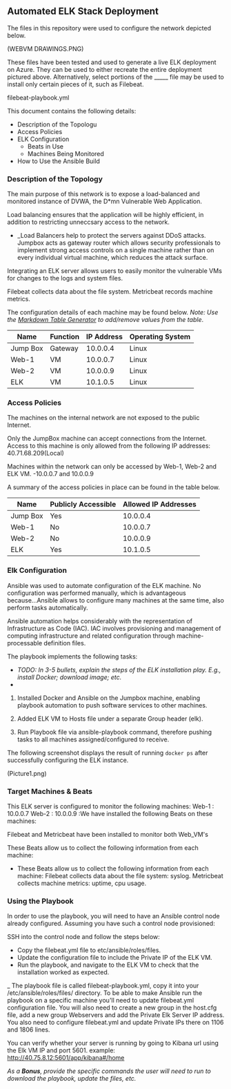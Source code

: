 ## Automated ELK Stack Deployment

The files in this repository were used to configure the network depicted below.

(WEBVM DRAWINGS.PNG)

These files have been tested and used to generate a live ELK deployment on Azure. They can be used to either recreate the entire deployment pictured above. Alternatively, select portions of the _____ file may be used to install only certain pieces of it, such as Filebeat.

filebeat-playbook.yml

This document contains the following details:
- Description of the Topologu
- Access Policies
- ELK Configuration
  - Beats in Use
  - Machines Being Monitored
- How to Use the Ansible Build


### Description of the Topology

The main purpose of this network is to expose a load-balanced and monitored instance of DVWA, the D*mn Vulnerable Web Application.

Load balancing ensures that the application will be highly efficient, in addition to restricting unneccsary access to the network.
- _Load Balancers help to protect the servers against DDoS attacks. Jumpbox acts as gateway router which allows security professionals to implement strong access controls on a single machine rather than on every individual virtual machine, which reduces the attack surface.

Integrating an ELK server allows users to easily monitor the vulnerable VMs for changes to the logs and system files.

Filebeat collects data about the file system.
Metricbeat records machine metrics.

The configuration details of each machine may be found below.
_Note: Use the [Markdown Table Generator](http://www.tablesgenerator.com/markdown_tables) to add/remove values from the table_.

| Name     | Function | IP Address | Operating System |
|----------|----------|------------|------------------|
| Jump Box | Gateway  | 10.0.0.4   | Linux            |
| Web-1    |  VM      | 10.0.0.7   | Linux            |
| Web-2    |  VM      | 10.0.0.9   | Linux            |
| ELK      |  VM      | 10.1.0.5   | Linux            |

### Access Policies

The machines on the internal network are not exposed to the public Internet. 

Only the JumpBox machine can accept connections from the Internet. Access to this machine is only allowed from the following IP addresses:
40.71.68.209(Local)

Machines within the network can only be accessed by Web-1, Web-2 and ELK VM.
-10.0.0.7 and 10.0.0.9

A summary of the access policies in place can be found in the table below.

| Name     | Publicly Accessible | Allowed IP Addresses |
|----------|---------------------|----------------------|
| Jump Box | Yes                 | 10.0.0.4             |
| Web-1    | No                  | 10.0.0.7             |
| Web-2    | No                  | 10.0.0.9             |
| ELK      | Yes                 | 10.1.0.5             |

### Elk Configuration

Ansible was used to automate configuration of the ELK machine. No configuration was performed manually, which is advantageous because...Ansible allows to configure many machines at the same time, also perform tasks automatically.

Ansible automation helps considerably with the representation of Infrastructure as Code (IAC). IAC involves provisioning and management of computing infrastructure and related configuration through machine-processable definition files.

The playbook implements the following tasks:
- _TODO: In 3-5 bullets, explain the steps of the ELK installation play. E.g., install Docker; download image; etc._
-
1. Installed Docker and Ansible on the Jumpbox machine, enabling playbook automation to push software     services to other machines.

2.  Added ELK VM to Hosts file under a separate Group header (elk).

3.  Run Playbook file via ansible-playbook command, therefore pushing tasks to all machines assigned/configured to receive.

The following screenshot displays the result of running `docker ps` after successfully configuring the ELK instance.

(Picture1.png)

### Target Machines & Beats
This ELK server is configured to monitor the following machines:
Web-1 : 10.0.0.7
Web-2 : 10.0.0.9
:We have installed the following Beats on these machines:

Filebeat and Metricbeat have been installed to monitor both Web_VM's

These Beats allow us to collect the following information from each machine:
- These Beats allow us to collect the following information from each machine: Filebeat collects data about the file system: syslog. Metricbeat collects machine metrics: uptime, cpu usage.


### Using the Playbook
In order to use the playbook, you will need to have an Ansible control node already configured. Assuming you have such a control node provisioned: 

SSH into the control node and follow the steps below:
- Copy the filebeat.yml file to etc/ansible/roles/files.
- Update the configuration file to include the Private IP of the ELK VM.
- Run the playbook, and navigate to the ELK VM to check that the installation worked as expected.

_ The playbook file is called filebeat-playbook.yml, copy it into your /etc/ansible/roles/files/ directory. To be able to make Ansible run the playbook on a specific machine you'll need to update filebeat.yml configuration file. You will also need to create a new group in the host.cfg file, add a new group Webservers and add the Private Elk Server IP address. You also need to configure filebeat.yml and update Private IPs there on 1106 and 1806 lines.

You can verify whether your server is running by going to Kibana url using the Elk VM IP and port 5601. example: http://40.75.8.12:5601/app/kibana#/home

_As a **Bonus**, provide the specific commands the user will need to run to download the playbook, update the files, etc._